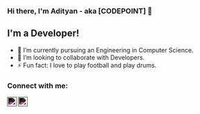 ### Hi there, I'm Adityan - aka [CODEPOINT] 👋

## I'm a Developer!
- 🌱 I’m currently pursuing an Engineering in Computer Science.
- 👯 I’m looking to collaborate with Developers.
- ⚡ Fun fact: I love to play football and play drums.

### Connect with me:

[<img align="left" alt="Adityan | LinkedIn" width="22px" src="https://cdn.jsdelivr.net/npm/simple-icons@v3/icons/linkedin.svg" style="filter:invert(100%)" />][linkedin]
[<img align="left" alt="Adityan | Instagram" width="22px" src="https://cdn.jsdelivr.net/npm/simple-icons@v3/icons/instagram.svg" style="filter:invert(100%)" />][instagram]

<br />
<br />

[instagram]: https://www.instagram.com/adityan_verma/
[linkedin]: https://www.linkedin.com/in/adityan-verma-b09905227/
